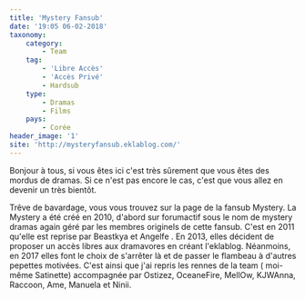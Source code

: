 ```yaml
---
title: 'Mystery Fansub'
date: '19:05 06-02-2018'
taxonomy:
    category:
        - Team
    tag:
        - 'Libre Accès'
        - 'Accès Privé'
        - Hardsub
    type:
        - Dramas
        - Films
    pays:
        - Corée
header_image: '1'
site: 'http://mysteryfansub.eklablog.com/'
---
```


Bonjour à tous, si vous êtes ici c'est très sûrement que vous êtes des mordus de dramas. Si ce n'est pas encore le cas, c'est que vous allez en devenir un très bientôt.

 

Trêve de bavardage, vous vous trouvez sur la page de la fansub Mystery. La Mystery a été créé en 2010, d'abord sur forumactif sous le nom de mystery dramas again géré par les membres originels de cette fansub. C'est en 2011 qu'elle est reprise par Beastkya et Angelfe . En 2013, elles décident de proposer un accès libres aux dramavores en créant l'eklablog. Néanmoins, en 2017 elles font le choix de s'arrêter là et de passer le flambeau à d'autres pepettes motivées. C'est ainsi que j'ai repris les rennes de la team ( moi-même Satinette) accompagnée par Ostizez, OceaneFire, MellOw, KJWAnna, Raccoon, Ame, Manuela et Ninii. 